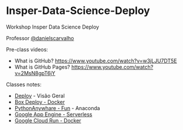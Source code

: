 # Insper-Data-Science-Deploy
Workshop Insper Data Science Deploy

Professor [@danielscarvalho]()

Pre-class videos:

- What is GitHub? https://www.youtube.com/watch?v=w3jLJU7DT5E
- What is GitHub Pages? https://www.youtube.com/watch?v=2MsN8gpT6jY

Classes notes:

- [Deploy](deploy-001.ipynb) - Visão Geral
- [Box Deploy - Docker](box-deploy-002.ipynb)
- [PythonAnywhare - Fun](pythonanywhare-003.ipynb) - Anaconda
- [Google App Engine - Serverless](GoogleAppEngine-0004.ipynb)
- [Google Cloud Run - Docker](GoogleCloudRun-005.ipynb)
